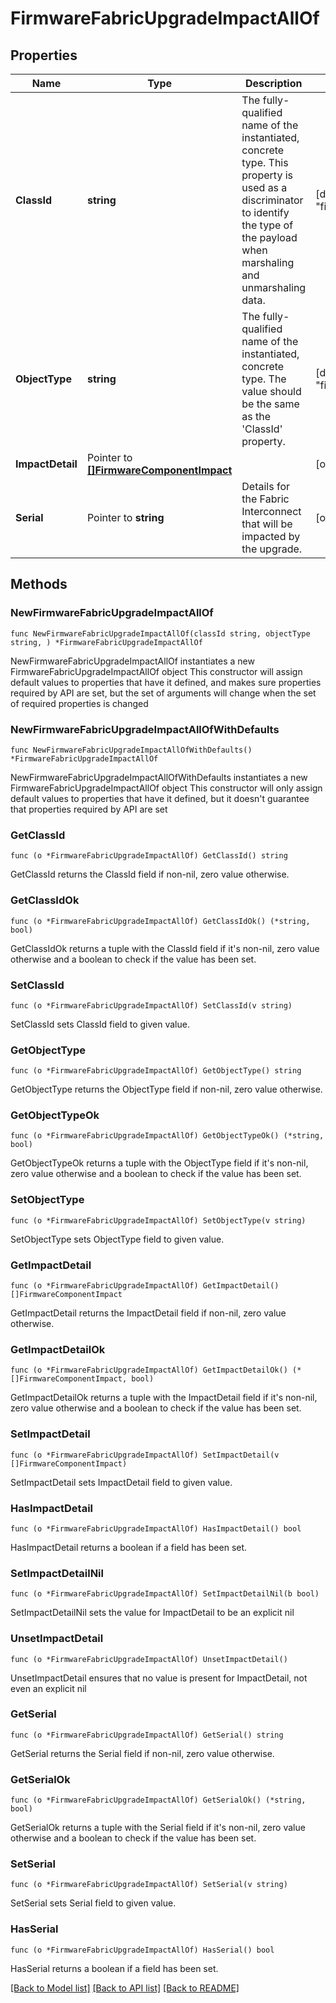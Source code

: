 # FirmwareFabricUpgradeImpactAllOf

## Properties

Name | Type | Description | Notes
------------ | ------------- | ------------- | -------------
**ClassId** | **string** | The fully-qualified name of the instantiated, concrete type. This property is used as a discriminator to identify the type of the payload when marshaling and unmarshaling data. | [default to "firmware.FabricUpgradeImpact"]
**ObjectType** | **string** | The fully-qualified name of the instantiated, concrete type. The value should be the same as the &#39;ClassId&#39; property. | [default to "firmware.FabricUpgradeImpact"]
**ImpactDetail** | Pointer to [**[]FirmwareComponentImpact**](FirmwareComponentImpact.md) |  | [optional] 
**Serial** | Pointer to **string** | Details for the Fabric Interconnect that will be impacted by the upgrade. | [optional] 

## Methods

### NewFirmwareFabricUpgradeImpactAllOf

`func NewFirmwareFabricUpgradeImpactAllOf(classId string, objectType string, ) *FirmwareFabricUpgradeImpactAllOf`

NewFirmwareFabricUpgradeImpactAllOf instantiates a new FirmwareFabricUpgradeImpactAllOf object
This constructor will assign default values to properties that have it defined,
and makes sure properties required by API are set, but the set of arguments
will change when the set of required properties is changed

### NewFirmwareFabricUpgradeImpactAllOfWithDefaults

`func NewFirmwareFabricUpgradeImpactAllOfWithDefaults() *FirmwareFabricUpgradeImpactAllOf`

NewFirmwareFabricUpgradeImpactAllOfWithDefaults instantiates a new FirmwareFabricUpgradeImpactAllOf object
This constructor will only assign default values to properties that have it defined,
but it doesn't guarantee that properties required by API are set

### GetClassId

`func (o *FirmwareFabricUpgradeImpactAllOf) GetClassId() string`

GetClassId returns the ClassId field if non-nil, zero value otherwise.

### GetClassIdOk

`func (o *FirmwareFabricUpgradeImpactAllOf) GetClassIdOk() (*string, bool)`

GetClassIdOk returns a tuple with the ClassId field if it's non-nil, zero value otherwise
and a boolean to check if the value has been set.

### SetClassId

`func (o *FirmwareFabricUpgradeImpactAllOf) SetClassId(v string)`

SetClassId sets ClassId field to given value.


### GetObjectType

`func (o *FirmwareFabricUpgradeImpactAllOf) GetObjectType() string`

GetObjectType returns the ObjectType field if non-nil, zero value otherwise.

### GetObjectTypeOk

`func (o *FirmwareFabricUpgradeImpactAllOf) GetObjectTypeOk() (*string, bool)`

GetObjectTypeOk returns a tuple with the ObjectType field if it's non-nil, zero value otherwise
and a boolean to check if the value has been set.

### SetObjectType

`func (o *FirmwareFabricUpgradeImpactAllOf) SetObjectType(v string)`

SetObjectType sets ObjectType field to given value.


### GetImpactDetail

`func (o *FirmwareFabricUpgradeImpactAllOf) GetImpactDetail() []FirmwareComponentImpact`

GetImpactDetail returns the ImpactDetail field if non-nil, zero value otherwise.

### GetImpactDetailOk

`func (o *FirmwareFabricUpgradeImpactAllOf) GetImpactDetailOk() (*[]FirmwareComponentImpact, bool)`

GetImpactDetailOk returns a tuple with the ImpactDetail field if it's non-nil, zero value otherwise
and a boolean to check if the value has been set.

### SetImpactDetail

`func (o *FirmwareFabricUpgradeImpactAllOf) SetImpactDetail(v []FirmwareComponentImpact)`

SetImpactDetail sets ImpactDetail field to given value.

### HasImpactDetail

`func (o *FirmwareFabricUpgradeImpactAllOf) HasImpactDetail() bool`

HasImpactDetail returns a boolean if a field has been set.

### SetImpactDetailNil

`func (o *FirmwareFabricUpgradeImpactAllOf) SetImpactDetailNil(b bool)`

 SetImpactDetailNil sets the value for ImpactDetail to be an explicit nil

### UnsetImpactDetail
`func (o *FirmwareFabricUpgradeImpactAllOf) UnsetImpactDetail()`

UnsetImpactDetail ensures that no value is present for ImpactDetail, not even an explicit nil
### GetSerial

`func (o *FirmwareFabricUpgradeImpactAllOf) GetSerial() string`

GetSerial returns the Serial field if non-nil, zero value otherwise.

### GetSerialOk

`func (o *FirmwareFabricUpgradeImpactAllOf) GetSerialOk() (*string, bool)`

GetSerialOk returns a tuple with the Serial field if it's non-nil, zero value otherwise
and a boolean to check if the value has been set.

### SetSerial

`func (o *FirmwareFabricUpgradeImpactAllOf) SetSerial(v string)`

SetSerial sets Serial field to given value.

### HasSerial

`func (o *FirmwareFabricUpgradeImpactAllOf) HasSerial() bool`

HasSerial returns a boolean if a field has been set.


[[Back to Model list]](../README.md#documentation-for-models) [[Back to API list]](../README.md#documentation-for-api-endpoints) [[Back to README]](../README.md)


